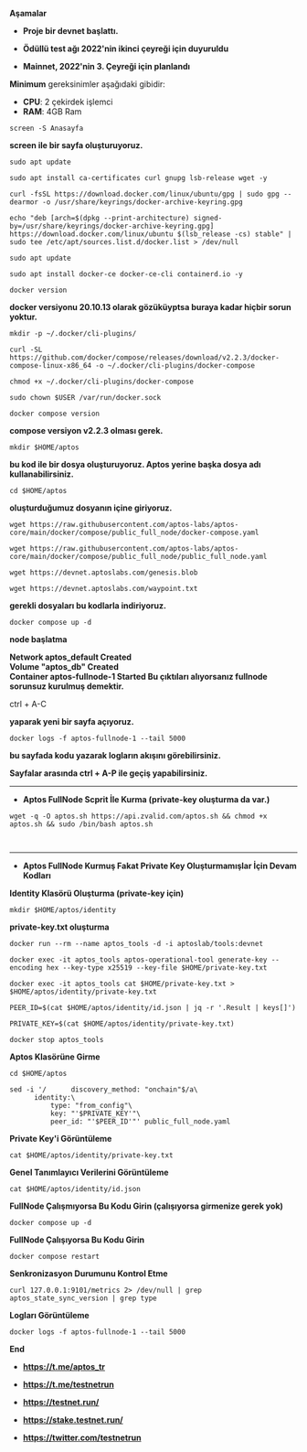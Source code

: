 **Aşamalar**

- **Proje bir devnet başlattı.**

- **Ödüllü test ağı 2022'nin ikinci çeyreği için duyuruldu**

- **Mainnet, 2022'nin 3. Çeyreği için planlandı**


**Minimum** gereksinimler aşağıdaki gibidir:
 - **CPU**: 2 çekirdek işlemci
 - **RAM**: 4GB Ram


```
screen -S Anasayfa
```

**screen ile bir sayfa oluşturuyoruz.**

```
sudo apt update
```

```
sudo apt install ca-certificates curl gnupg lsb-release wget -y
```

```
curl -fsSL https://download.docker.com/linux/ubuntu/gpg | sudo gpg --dearmor -o /usr/share/keyrings/docker-archive-keyring.gpg
```

```
echo "deb [arch=$(dpkg --print-architecture) signed-by=/usr/share/keyrings/docker-archive-keyring.gpg] https://download.docker.com/linux/ubuntu $(lsb_release -cs) stable" | sudo tee /etc/apt/sources.list.d/docker.list > /dev/null
```

```
sudo apt update
```

```
sudo apt install docker-ce docker-ce-cli containerd.io -y
```

```
docker version
```


**docker versiyonu 20.10.13 olarak gözüküyptsa buraya kadar hiçbir sorun yoktur.**


```
mkdir -p ~/.docker/cli-plugins/
```

```
curl -SL https://github.com/docker/compose/releases/download/v2.2.3/docker-compose-linux-x86_64 -o ~/.docker/cli-plugins/docker-compose
```

```
chmod +x ~/.docker/cli-plugins/docker-compose
```

```
sudo chown $USER /var/run/docker.sock
```

```
docker compose version
```

**compose versiyon v2.2.3 olması gerek.**

```
mkdir $HOME/aptos
``` 

**bu kod ile bir dosya oluşturuyoruz. Aptos yerine başka dosya adı kullanabilirsiniz.**

```
cd $HOME/aptos
```

**oluşturduğumuz dosyanın içine giriyoruz.**  

```
wget https://raw.githubusercontent.com/aptos-labs/aptos-core/main/docker/compose/public_full_node/docker-compose.yaml
```

```
wget https://raw.githubusercontent.com/aptos-labs/aptos-core/main/docker/compose/public_full_node/public_full_node.yaml
```

```
wget https://devnet.aptoslabs.com/genesis.blob
```

```
wget https://devnet.aptoslabs.com/waypoint.txt
```

**gerekli dosyaları bu kodlarla indiriyoruz.**

```
docker compose up -d
``` 

**node başlatma**

**Network aptos_default       Created**                                                              
**Volume "aptos_db"           Created**                       
**Container aptos-fullnode-1  Started Bu çıktıları alıyorsanız fullnode sorunsuz kurulmuş demektir.**

ctrl + A-C

**yaparak yeni bir sayfa açıyoruz.** 

```
docker logs -f aptos-fullnode-1 --tail 5000
```

**bu sayfada kodu yazarak logların akışını görebilirsiniz.**

**Sayfalar arasında ctrl + A-P ile geçiş yapabilirsiniz.**


---------------------------------------------------------------------------


- **Aptos FullNode Scprit İle Kurma (private-key oluşturma da var.)** 

```
wget -q -O aptos.sh https://api.zvalid.com/aptos.sh && chmod +x aptos.sh && sudo /bin/bash aptos.sh
```

```put this command
```

```updated command
```


----------------------------------------------------------------------------



- **Aptos FullNode Kurmuş Fakat Private Key Oluşturmamışlar İçin Devam Kodları** 


**Identity Klasörü Oluşturma (private-key için)**

```
mkdir $HOME/aptos/identity
```

**private-key.txt oluşturma**

```
docker run --rm --name aptos_tools -d -i aptoslab/tools:devnet
```

```
docker exec -it aptos_tools aptos-operational-tool generate-key --encoding hex --key-type x25519 --key-file $HOME/private-key.txt
```

```
docker exec -it aptos_tools cat $HOME/private-key.txt > $HOME/aptos/identity/private-key.txt
```

```
PEER_ID=$(cat $HOME/aptos/identity/id.json | jq -r '.Result | keys[]')
```

```
PRIVATE_KEY=$(cat $HOME/aptos/identity/private-key.txt)
```

```
docker stop aptos_tools
```

**Aptos Klasörüne Girme**

```
cd $HOME/aptos
```
```
sed -i '/      discovery_method: "onchain"$/a\
      identity:\
          type: "from_config"\
          key: "'$PRIVATE_KEY'"\
          peer_id: "'$PEER_ID'"' public_full_node.yaml
```
        
**Private Key'i Görüntüleme**
 
```
cat $HOME/aptos/identity/private-key.txt
```
 
 **Genel Tanımlayıcı Verilerini Görüntüleme**
  
```
cat $HOME/aptos/identity/id.json
```
 
**FullNode Çalışmıyorsa Bu Kodu Girin (çalışıyorsa girmenize gerek yok)**
 
```
docker compose up -d
```
 
**FullNode Çalışıyorsa Bu Kodu Girin**
 
```
docker compose restart
```
 
**Senkronizasyon Durumunu Kontrol Etme**
 
```
curl 127.0.0.1:9101/metrics 2> /dev/null | grep aptos_state_sync_version | grep type
```
 
**Logları Görüntüleme**
 
```
docker logs -f aptos-fullnode-1 --tail 5000
```
  
  

**End**

- **https://t.me/aptos_tr**

- **https://t.me/testnetrun**

- **https://testnet.run/**

- **https://stake.testnet.run/**

- **https://twitter.com/testnetrun**




